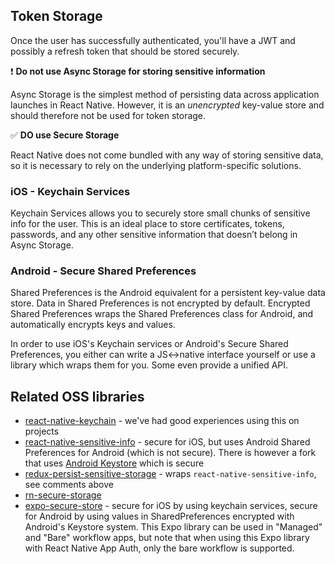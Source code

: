 ## Token Storage

Once the user has successfully authenticated, you'll have a JWT and possibly a refresh token that should be stored securely.

❗️ __Do not use Async Storage for storing sensitive information__

Async Storage is the simplest method of persisting data across application launches in React Native. However, it is an _unencrypted_ key-value store and should therefore not be used for token storage.

✅ __DO use Secure Storage__

React Native does not come bundled with any way of storing sensitive data, so it is necessary to rely on the underlying platform-specific solutions.

### iOS - Keychain Services

Keychain Services allows you to securely store small chunks of sensitive info for the user. This is an ideal place to store certificates, tokens, passwords, and any other sensitive information that doesn’t belong in Async Storage.

### Android - Secure Shared Preferences

Shared Preferences is the Android equivalent for a persistent key-value data store. Data in Shared Preferences is not encrypted by default. Encrypted Shared Preferences wraps the Shared Preferences class for Android, and automatically encrypts keys and values.

In order to use iOS's Keychain services or Android's Secure Shared Preferences, you either can write a JS<->native interface yourself or use a library which wraps them for you. Some even provide a unified API.

## Related OSS libraries

- [react-native-keychain](https://github.com/oblador/react-native-keychain) - we've had good experiences using this on projects
- [react-native-sensitive-info](https://github.com/mCodex/react-native-sensitive-info) - secure for iOS, but uses Android Shared Preferences for Android (which is not secure). There is however a fork that uses [Android Keystore](https://github.com/mCodex/react-native-sensitive-info/tree/keystore) which is secure
- [redux-persist-sensitive-storage](https://github.com/CodingZeal/redux-persist-sensitive-storage) - wraps `react-native-sensitive-info`, see comments above
- [rn-secure-storage](https://github.com/talut/rn-secure-storage)
- [expo-secure-store](https://github.com/expo/expo/tree/master/packages/expo-secure-store) - secure for iOS by using keychain services, secure for Android by using values in SharedPreferences encrypted with Android's Keystore system. This Expo library can be used in "Managed" and "Bare" workflow apps, but note that when using this Expo library with React Native App Auth, only the bare workflow is supported.
